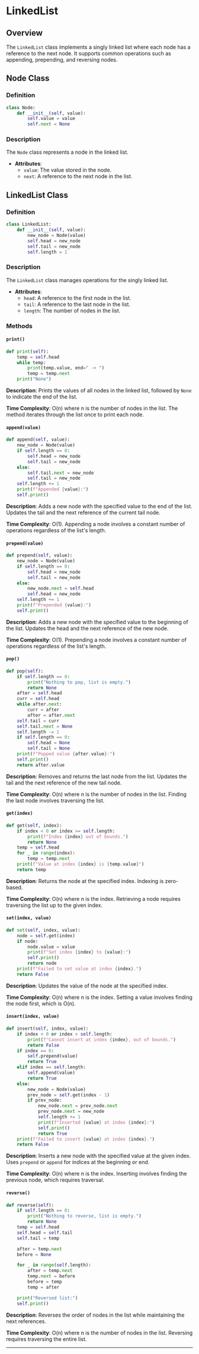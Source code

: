 

# LinkedList

## Overview

The `LinkedList` class implements a singly linked list where each node has a reference to the next node. It supports common operations such as appending, prepending, and reversing nodes.

## Node Class

### Definition
```python
class Node:
    def __init__(self, value):
        self.value = value
        self.next = None
```

### Description
The `Node` class represents a node in the linked list.

- **Attributes**:
  - `value`: The value stored in the node.
  - `next`: A reference to the next node in the list.

## LinkedList Class

### Definition
```python
class LinkedList:
    def __init__(self, value):
        new_node = Node(value)
        self.head = new_node
        self.tail = new_node
        self.length = 1
```

### Description
The `LinkedList` class manages operations for the singly linked list.

- **Attributes**:
  - `head`: A reference to the first node in the list.
  - `tail`: A reference to the last node in the list.
  - `length`: The number of nodes in the list.

### Methods

#### `print()`

```python
def print(self):
    temp = self.head
    while temp:
        print(temp.value, end=" -> ")
        temp = temp.next
    print("None")
```

**Description**: 
Prints the values of all nodes in the linked list, followed by `None` to indicate the end of the list.

**Time Complexity**: O(n) where n is the number of nodes in the list. The method iterates through the list once to print each node.

#### `append(value)`

```python
def append(self, value):
    new_node = Node(value)
    if self.length == 0:
        self.head = new_node
        self.tail = new_node
    else:
        self.tail.next = new_node
        self.tail = new_node
    self.length += 1
    print(f"Appended {value}:")
    self.print()
```

**Description**: 
Adds a new node with the specified value to the end of the list. Updates the tail and the next reference of the current tail node.

**Time Complexity**: O(1). Appending a node involves a constant number of operations regardless of the list's length.

#### `prepend(value)`

```python
def prepend(self, value):
    new_node = Node(value)
    if self.length == 0:
        self.head = new_node
        self.tail = new_node
    else:
        new_node.next = self.head
        self.head = new_node
    self.length += 1
    print(f"Prepended {value}:")
    self.print()
```

**Description**: 
Adds a new node with the specified value to the beginning of the list. Updates the head and the next reference of the new node.

**Time Complexity**: O(1). Prepending a node involves a constant number of operations regardless of the list's length.

#### `pop()`

```python
def pop(self):
    if self.length == 0:
        print("Nothing to pop, list is empty.")
        return None
    after = self.head
    curr = self.head
    while after.next:
        curr = after
        after = after.next
    self.tail = curr
    self.tail.next = None
    self.length -= 1
    if self.length == 0:
        self.head = None
        self.tail = None
    print(f"Popped value {after.value}:")
    self.print()
    return after.value
```

**Description**: 
Removes and returns the last node from the list. Updates the tail and the next reference of the new tail node.

**Time Complexity**: O(n) where n is the number of nodes in the list. Finding the last node involves traversing the list.

#### `get(index)`

```python
def get(self, index):
    if index < 0 or index >= self.length:
        print(f"Index {index} out of bounds.")
        return None
    temp = self.head
    for _ in range(index):
        temp = temp.next
    print(f"Value at index {index} is {temp.value}")
    return temp
```

**Description**: 
Returns the node at the specified index. Indexing is zero-based.

**Time Complexity**: O(n) where n is the index. Retrieving a node requires traversing the list up to the given index.

#### `set(index, value)`

```python
def set(self, index, value):
    node = self.get(index)
    if node:
        node.value = value
        print(f"Set index {index} to {value}:")
        self.print()
        return node
    print(f"Failed to set value at index {index}.")
    return False
```

**Description**: 
Updates the value of the node at the specified index.

**Time Complexity**: O(n) where n is the index. Setting a value involves finding the node first, which is O(n).

#### `insert(index, value)`

```python
def insert(self, index, value):
    if index < 0 or index > self.length:
        print(f"Cannot insert at index {index}, out of bounds.")
        return False
    if index == 0:
        self.prepend(value)
        return True
    elif index == self.length:
        self.append(value)
        return True
    else:
        new_node = Node(value)
        prev_node = self.get(index - 1)
        if prev_node:
            new_node.next = prev_node.next
            prev_node.next = new_node
            self.length += 1
            print(f"Inserted {value} at index {index}:")
            self.print()
            return True
    print(f"Failed to insert {value} at index {index}.")
    return False
```

**Description**: 
Inserts a new node with the specified value at the given index. Uses `prepend` or `append` for indices at the beginning or end.

**Time Complexity**: O(n) where n is the index. Inserting involves finding the previous node, which requires traversal.

#### `reverse()`

```python
def reverse(self):
    if self.length == 0:
        print("Nothing to reverse, list is empty.")
        return None
    temp = self.head
    self.head = self.tail
    self.tail = temp

    after = temp.next
    before = None

    for _ in range(self.length):
        after = temp.next
        temp.next = before
        before = temp
        temp = after

    print("Reversed list:")
    self.print()
```

**Description**: 
Reverses the order of nodes in the list while maintaining the next references.

**Time Complexity**: O(n) where n is the number of nodes in the list. Reversing requires traversing the entire list.

---